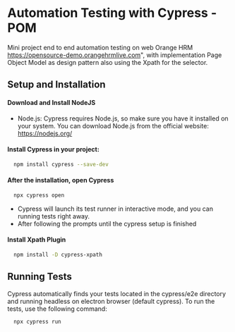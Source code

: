 
# Automation Testing with Cypress - POM

Mini project end to end automation testing on web Orange HRM https://opensource-demo.orangehrmlive.com", with implementation Page Object Model as design pattern also using the Xpath for the selector.

## Setup and Installation

#### Download and Install NodeJS 
- Node.js: Cypress requires Node.js, so make sure you have it installed on your system. You can download Node.js from the official website: https://nodejs.org/


#### Install Cypress in your project:
```bash
  npm install cypress --save-dev
```

#### After the installation, open Cypress
```bash
  npx cypress open
```
- Cypress will launch its test runner in interactive mode, and you can running tests right away.
- After following the prompts until the cypress setup is finished

#### Install Xpath Plugin
```bash
  npm install -D cypress-xpath
```


    
## Running Tests
Cypress automatically finds your tests located in the cypress/e2e directory and running headless on electron browser (default cypress). To run the tests, use the following command:

```bash
  npx cypress run
```

